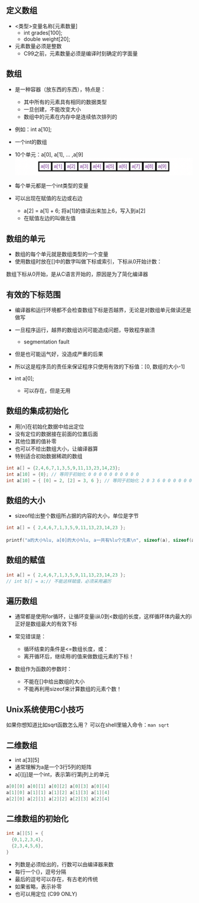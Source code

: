 ## 定义数组

* <类型>变量名称[元素数量]
  * int grades[100];
  * double weight[20];
* 元素数量必须是整数
  * C99之前，元素数量必须是编译时刻确定的字面量

## 数组

* 是一种容器（放东西的东西），特点是：
  * 其中所有的元素具有相同的数据类型
  * 一旦创建，不能改变大小
  * 数组中的元素在内存中是连续依次排列的

* 例如：int a[10];
* 一个int的数组
* 10个单元：a[0], a[1], ... ,a[9]
![](./img5.png)
* 每个单元都是一个int类型的变量
* 可以出现在赋值的左边或右边
  * a[2] = a[1] + 6; 将a[1]的值读出来加上6，写入到a[2]
  * 在赋值左边的叫做左值

## 数组的单元

* 数组的每个单元就是数组类型的一个变量
* 使用数组时放在[]中的数字叫做下标或索引，下标从0开始计数：

数组下标从0开始，是从C语言开始的，原因是为了简化编译器

## 有效的下标范围

* 编译器和运行环境都不会检查数组下标是否越界，无论是对数组单元做读还是做写
* 一旦程序运行，越界的数组访问可能造成问题，导致程序崩溃
  * segmentation fault
* 但是也可能运气好，没造成严重的后果
* 所以这是程序员的责任来保证程序只使用有效的下标值：[0, 数组的大小-1]

* int a[0];
  * 可以存在，但是无用

## 数组的集成初始化

* 用[n]在初始化数据中给出定位
* 没有定位的数据接在前面的位置后面
* 其他位置的值补零
* 也可以不给出数组大小，让编译器算
* 特别适合初始数据稀疏的数组

```c
int a[] = {2,4,6,7,1,3,5,9,11,13,23,14,23};
int a[10] = {0}; // 等同于初始化 0 0 0 0 0 0 0 0 0 0
int a[10] = { [0] = 2, [2] = 3, 6 }; // 等同于初始化 2 0 3 6 0 0 0 0 0 0 
```

## 数组的大小

* sizeof给出整个数组所占据的内容的大小，单位是字节

```c
int a[] = { 2,4,6,7,1,3,5,9,11,13,23,14,23 };

printf("a的大小%lu, a[0]的大小%lu, a一共有%lu个元素\n", sizeof(a), sizeof(a[0]), sizeof(a)/sizeof(a[0]));
```

## 数组的赋值

```c
int a[] = { 2,4,6,7,1,3,5,9,11,13,23,14,23 };
// int b[] = a;// 不能这样赋值，必须采用遍历
```

## 遍历数组

* 通常都是使用for循环，让循环变量i从0到<数组的长度，这样循环体内最大的i正好是数组最大的有效下标
* 常见错误是：
  * 循环结束的条件是<=数组长度，或：
  * 离开循环后，继续用i的值来做数组元素的下标！

* 数组作为函数的参数时：
  * 不能在[]中给出数组的大小
  * 不能再利用sizeof来计算数组的元素个数！

## Unix系统使用C小技巧

如果你想知道比如sqrt函数怎么用？
可以在shell里输入命令：`man sqrt`

## 二维数组

* int a[3][5]
* 通常理解为a是一个3行5列的矩阵
* a[i][j]是一个int，表示第i行第j列上的单元

```c
a[0][0] a[0][1] a[0][2] a[0][3] a[0][4]
a[1][0] a[1][1] a[1][2] a[1][3] a[1][4]
a[2][0] a[2][1] a[2][2] a[2][3] a[2][4]
```

## 二维数组的初始化

```c
int a[][5] = {
  {0,1,2,3,4},
  {2,3,4,5,6},
}
```

* 列数是必须给出的，行数可以由编译器来数
* 每行一个{}，逗号分隔
* 最后的逗号可以存在，有古老的传统
* 如果省略，表示补零
* 也可以用定位 (C99 ONLY)

